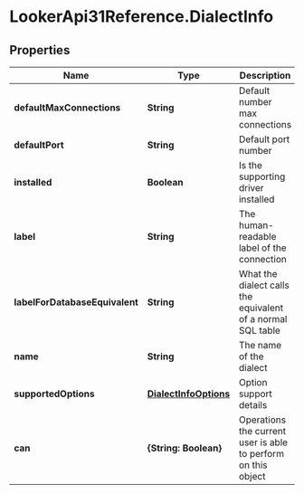 # LookerApi31Reference.DialectInfo

## Properties
Name | Type | Description | Notes
------------ | ------------- | ------------- | -------------
**defaultMaxConnections** | **String** | Default number max connections | [optional] 
**defaultPort** | **String** | Default port number | [optional] 
**installed** | **Boolean** | Is the supporting driver installed | [optional] 
**label** | **String** | The human-readable label of the connection | [optional] 
**labelForDatabaseEquivalent** | **String** | What the dialect calls the equivalent of a normal SQL table | [optional] 
**name** | **String** | The name of the dialect | [optional] 
**supportedOptions** | [**DialectInfoOptions**](DialectInfoOptions.md) | Option support details | [optional] 
**can** | **{String: Boolean}** | Operations the current user is able to perform on this object | [optional] 


